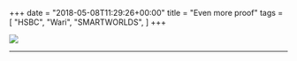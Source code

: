 +++
date = "2018-05-08T11:29:26+00:00"
title = "Even more proof"
tags = [
    "HSBC",
    "Wari",
    "SMARTWORLDS",
]
+++
<div class="container" style="width:auto">
  <a target="blank" href="https://image.ibb.co/j5LNfd/SW_more_proof.jpg">
    <img src="https://image.ibb.co/j5LNfd/SW_more_proof.jpg" style="max-width:100%">
  </a>
</div>

<!--more-->
<hr>
